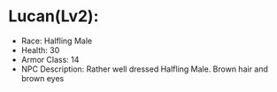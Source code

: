 # Lucan(Lv2):

 * Race: Halfling Male
 * Health: 30
 * Armor Class: 14
 * NPC Description:
 Rather well dressed Halfling Male. Brown hair and brown eyes